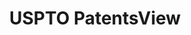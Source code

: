 ---
bigquery: https://console.cloud.google.com/bigquery?p=patents-public-data&d=patentsview&page=dataset
citation: Attribution should be given to PatentsView for use, distribution, or derivative
  works.
code: https://github.com/CSSIP-AIR/PatentsView-Code-Snippets/
contributors: USPTO
cost: None
description: 'PatentsView includes US patent data including raw data (summaries, applications,
  pregrant applications), disambugations of inventors and assignees, and inventor
  gender estimates.  Also foreign priority data, # of figures and sheets, and government
  interest statements.'
documentation: https://patentsview.org/query/builder-faqs
last_edit: 04/08/2022, 07:54:53
location: https://patentsview.org/
maintained_by: USPTO
record_creation_timestamp: 12/2/2020 17:20:46
schema_fields:
- num_claims
- reldocno
- rawlocation_id
- disamb_inventor_id_20171226
- ipc_class
- longitude
- disamb_inventor_id_20200630
- country_transformed
- classification_data_source
- subgroup_id
- subclass
- uuid
- citation_id
- f371_date
- lapse_of_patent
- lname
- category_id
- number
- male
- rawassignee_id
- disamb_inventor_id_20190312
- group_id
- num_sheets
- disamb_assignee_id_20190312
- state
- relkind
- level_three
- male_flag
- applicant_type
- disamb_inventor_id_20171003
- field_id
- name
- disamb_assignee_id_20191008
- fname
- section
- classification_value
- classification_status
- classification_level
- num_figures
- term_extension
- status
- role
- length
- kind
- county_fips
- contract_award_number
- lawyer_id
- organization_id
- latin_name
- disamb_inventor_id_20200929
- rule_47
- section_id
- ipc_version_indicator
- latlong
- publication_number
- latitude
- subsection_id
- level_two
- city
- disamb_inventor_id_20180528
- sequence
- disamb_assignee_id_20200630
- type
- attribution_status
- disamb_inventor_id_20181127
- subclass_id
- name_last
- disamb_inventor_id_20191231
- group
- main_group
- assignee_id
- disclaimer_date
- term_disclaimer
- deceased
- designation
- disamb_inventor_id_20201229
- f102_date
- variety
- name_first
- disamb_assignee_id_20200929
- disamb_inventor_id_20200331
- mainclass_id
- rawinventor_id
- withdrawn
- title
- _371_date
- action_date
- county
- application_id
- symbol_position
- series_code
- level_one
- rel_id
- filename
- patent_id
- _102_date
- field_title
- category
- text
- disamb_assignee_id_20200331
- gi_statement
- disamb_assignee_id_20190820
- organization
- doc_type
- sector_title
- disamb_inventor_id_20170808
- doctype
- disamb_inventor_id_20190820
- disamb_inventor_id_20170307
- disamb_assignee_id_20181127
- country
- id
- state_fips
- term_grant
- num
- inventor_id
- subgroup
- dependent
- exemplary
- location_id
- date
- disamb_assignee_id_20191231
- disamb_inventor_id_20191008
- abstract
- subcategory_id
shortname: patentsview
tags:
- disambiguation
- United States
- gender
terms_of_use: Creative Commons Attribution 4.0 International License.
timeframe: 1963-1999
title: USPTO PatentsView
uuid: cf1780b1-e265-4e49-8d1d-83b9cfe0fd9a
---